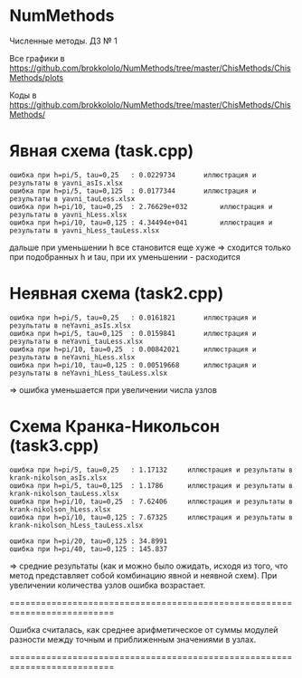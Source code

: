# NumMethods

Численные методы. ДЗ № 1

Все графики в https://github.com/brokkololo/NumMethods/tree/master/ChisMethods/ChisMethods/plots

Коды в https://github.com/brokkololo/NumMethods/tree/master/ChisMethods/ChisMethods/


#  Явная схема (task.cpp)

	ошибка при h=pi/5, tau=0,25   : 0.0229734		иллюстрация и результаты в yavni_asIs.xlsx
	ошибка при h=pi/5, tau=0,125  : 0.0177344		иллюстрация и результаты в yavni_tauLess.xlsx
	ошибка при h=pi/10, tau=0,25  : 2.76629e+032		иллюстрация и результаты в yavni_hLess.xlsx
	ошибка при h=pi/10, tau=0,125 : 4.34494e+041		иллюстрация и результаты в yavni_hLess_tauLess.xlsx

дальше при уменьшении h все становится еще хуже
=> сходится только при подобранных h и tau, при их уменьшении - расходится

#   Неявная схема   (task2.cpp)

	ошибка при h=pi/5, tau=0,25   : 0.0161821		иллюстрация и результаты в neYavni_asIs.xlsx
	ошибка при h=pi/5, tau=0,125  : 0.0159841		иллюстрация и результаты в neYavni_tauLess.xlsx
	ошибка при h=pi/10, tau=0,25  : 0.00842021		иллюстрация и результаты в neYavni_hLess.xlsx
	ошибка при h=pi/10, tau=0,125 : 0.00519668		иллюстрация и результаты в neYavni_hLess_tauLess.xlsx

=> ошибка уменьшается при увеличении числа узлов


#  Схема Кранка-Никольсон  (task3.cpp)


	ошибка при h=pi/5, tau=0,25   : 1.17132		иллюстрация и результаты в krank-nikolson_asIs.xlsx
	ошибка при h=pi/5, tau=0,125  : 1.1786		иллюстрация и результаты в krank-nikolson_tauLess.xlsx
	ошибка при h=pi/10, tau=0,25  : 7.62406		иллюстрация и результаты в krank-nikolson_hLess.xlsx
	ошибка при h=pi/10, tau=0,125 : 7.67325		иллюстрация и результаты в krank-nikolson_hLess_tauLess.xlsx

	ошибка при h=pi/20, tau=0,125 : 34.8991
	ошибка при h=pi/40, tau=0,125 : 145.837

=> средние результаты (как и можно было ожидать, исходя из того, что метод представляет собой 
	комбинацию явной и неявной схем). При увеличении количества узлов ошибка возрастает.

==========================================================================

Ошибка считалась, как среднее арифметическое от суммы модулей разности между точным и приближенным значениями в узлах.

==========================================================================

